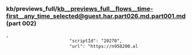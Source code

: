 ### kb/previews_full/kb__previews_full__flows__time-first__any_time_selected@guest.har.part026.md.part001.md (part 002)

```md
,
                        "scriptId": "20270",
                        "url": "https://n958200.al
```

```
